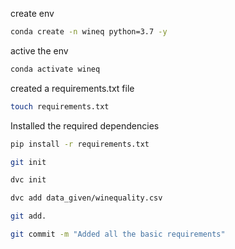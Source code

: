 create env

```bash
conda create -n wineq python=3.7 -y
```

active the env

```bash
conda activate wineq 
```

created a requirements.txt file

```bash
touch requirements.txt
```

Installed the required dependencies 

```bash
pip install -r requirements.txt
```
```bash
git init
```
```bash
dvc init
```
```bash
dvc add data_given/winequality.csv
```
```bash
git add. 
```
```bash
git commit -m "Added all the basic requirements"
```